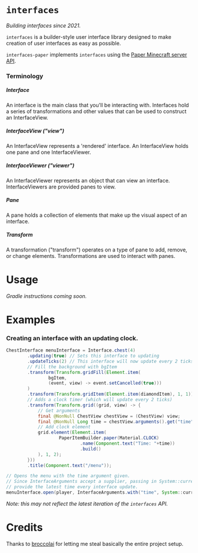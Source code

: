 # `interfaces`

_Building interfaces since 2021._

`interfaces` is a builder-style user interface library designed to make creation of user interfaces as easy as possible.

`interfaces-paper` implements `interfaces` using the [Paper Minecraft server API](https://papermc.io).

### Terminology

##### Interface

An interface is the main class that you'll be interacting with. Interfaces hold a series of transformations and other values 
that can be used to construct an InterfaceView.

##### InterfaceView ("view")

An InterfaceView represents a 'rendered' interface. An InterfaceView holds one pane and one InterfaceViewer.

##### InterfaceViewer ("viewer")

An InterfaceViewer represents an object that can view an interface. InterfaceViewers are provided panes to view.

##### Pane

A pane holds a collection of elements that make up the visual aspect of an interface.

##### Transform

A transformation ("transform") operates on a type of pane to add, remove, or change elements. Transformations are used to 
interact with panes.

# Usage

_Gradle instructions coming soon._

# Examples

### Creating an interface with an updating clock.

```java
ChestInterface menuInterface = Interface.chest(4)
        .updating(true) // Sets this interface to updating
        .updateTicks(2) // This interface will now update every 2 ticks
        // Fill the background with bgItem
        .transform(Transform.gridFill(Element.item(
                bgItem,
                (event, view) -> event.setCancelled(true)))
        )
        .transform(Transform.gridItem(Element.item(diamondItem), 1, 1)) // Add an item and x=1 y=1
        // Adds a clock timer (which will update every 2 ticks)
        .transform(Transform.grid((grid, view) -> {
            // Get arguments
            final @NonNull ChestView chestView = (ChestView) view;
            final @NonNull Long time = chestView.arguments().get("time");
            // Add clock element
            grid.element(Element.item(
                    PaperItemBuilder.paper(Material.CLOCK)
                            .name(Component.text("Time: "+time))
                            .build()
            ), 1, 2);
        }))
        .title(Component.text("/menu"));

// Opens the menu with the time argument given.
// Since InterfaceArguments accept a supplier, passing in System::currentTimeMillis will
// provide the latest time every interface update.
menuInterface.open(player, InterfaceArguments.with("time", System::currentTimeMillis));
```

_Note: this may not reflect the latest iteration of the `interfaces` API._

# Credits

Thanks to [broccolai](https://github.com/broccolai) for letting me steal basically the entire project setup.
